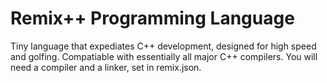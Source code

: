 # Remix++ Programming Language
Tiny language that expediates C++ development, designed for high speed and
golfing. Compatiable with essentially all major C++ compilers. You will need a
compiler and a linker, set in remix.json.
